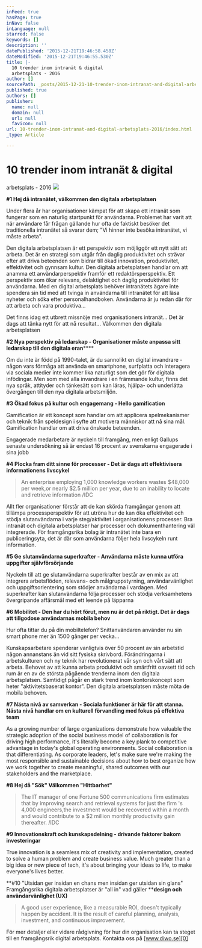 ```yaml
---
inFeed: true
hasPage: true
inNav: false
inLanguage: null
starred: false
keywords: []
description: ''
datePublished: '2015-12-21T19:46:58.458Z'
dateModified: '2015-12-21T19:46:55.530Z'
title: |-
  10 trender inom intranät & digital
  arbetsplats - 2016
author: []
sourcePath: _posts/2015-12-21-10-trender-inom-intranat-and-digital-arbetsplats-2016.md
published: true
authors: []
publisher:
  name: null
  domain: null
  url: null
  favicon: null
url: 10-trender-inom-intranat-and-digital-arbetsplats-2016/index.html
_type: Article

---
```

# 10 trender inom intranät & digital
arbetsplats - 2016
![](https://the-grid-user-content.s3-us-west-2.amazonaws.com/a7b98368-de3d-4e2a-9c68-a69b595b3daf.jpg)

**\#1 Hej då intranätet, välkommen den digitala
arbetsplatsen**

Under flera år har organisationer kämpat för att skapa ett
intranät som fungerar som en naturlig startpunkt för
användarna. Problemet har varit att när användare får frågan
gällande hur ofta de faktiskt besöker det traditionella intranätet
så svarar dem; "Vi hinner inte besöka intranätet, vi måste
arbeta".

Den digitala arbetsplatsen är ett perspektiv som möjliggör ett nytt sätt att
arbeta. Det är en strategi som utgår från daglig produktivitet och strävar
efter att driva beteenden som bidrar till ökad innovation, produktivitet,
effektivitet och gynnsam kultur. Den digitala arbetsplatsen handlar om att
anamma ett användarperspektiv framför ett redaktörsperspektiv. Ett
perspektiv som ökar relevans, delaktighet och daglig produktivitet för
användarna. Med en digital arbetsplats behöver intranätets ägare inte
spendera sin tid med att tvinga in användarna till intranätet för att läsa
nyheter och söka efter personalhandboken. Användarna är ju redan där för
att arbeta och vara produktiva...

Det finns idag ett utbrett missnöje med organisationers intranät... Det är
dags att tänka nytt för att nå resultat... Välkommen den digitala
arbetsplatsen

**\#2 Nya perspektiv på ledarskap - Organisationer måste anpassa sitt ledarskap
till den digitala eran******

Om du inte är född på 1990-talet, är du sannolikt
en digital invandrare - någon vars förmåga att
använda en smartphone, surfplatta och interagera
via sociala medier inte kommer lika naturligt som
det gör för digitala infödingar. Men som med alla
invandrare i en främmande kultur, finns det nya
språk, attityder och tänkesätt som kan läras,
hjälpa- och underlätta övergången till den nya
digitala arbetsmiljön.

**\#3 Ökad fokus på kultur och engagemang - Hello
gamification**

Gamification är ett koncept som handlar om att
applicera spelmekanismer och teknik från
speldesign i syfte att motivera människor att nå
sina mål. Gamification handlar om att driva önskade
beteenden.

Engagerade medarbetare är nyckeln till framgång,
men enligt Gallups senaste undersökning så är
endast 16 procent av svenskarna engagerade i sina
jobb

**\#4 Plocka fram ditt sinne för processer - Det är
dags att effektivisera informationens livscykel**

> An enterprise employing 1,000 knowledge workers
> wastes $48,000 per week,or nearly $2.5 million per
> year, due to an inability to locate and retrieve
> information /IDC

Allt fler organisationer förstår att de kan skörda framgångar genom att
tillämpa processperspektiv för att utröna hur de kan öka effektivitet och
stödja slutanvändarna i varje steg/aktivitet i organisationens processer. Bra
intranät och digitala arbetsplatser har processer och dokumenthantering väl
integrerade. För framgångsrika bolag är intranätet inte bara en
publiceringsyta, det är där som användarna följer hela livscykeln runt
information.

**\#5 Ge slutanvändarna superkrafter - Användarna
måste kunna utföra uppgifter självförsörjande**

Nyckeln till att ge slutanvändarna superkrafter
består av en mix av att integrera arbetsflöden,
relevans- och målgruppstyrning,
användarvänlighet och uppgiftsorientering som
stödjer användarna i vardagen. Med superkrafter
kan slutanvändarna följa processer och stödja
verksamhetens övergripande affärsmål med ett
leende på läpparna

**\#6 Mobilitet - Den har du hört förut, men nu är det
på riktigt. Det är dags att tillgodose användarnas
mobila behov**

Hur ofta tittar du på din mobiltelefon?
Snittanvändaren använder nu sin smart phone mer
än 1500 gånger per vecka...

Kunskapsarbetare spenderar vanligtvis över 50 procent av sin arbetstid
någon annanstans än vid sitt fysiska skrivbord. Förändringarna i
arbetskulturen och ny teknik har revolutionerat vår syn och vårt sätt att
arbeta. Behovet av att kunna arbeta produktivt och smärtfritt oavsett tid och
rum är en av de största pågående trenderna inom den digitala arbetsplatsen.
Samtidigt pågår en stark trend inom kontorskoncept som heter
"aktivitetsbaserat kontor". Den digitala arbetsplatsen måste möta de mobila
behoven.

**\#7 Nästa nivå av samverkan - Sociala
funktioner är här för att stanna. Nästa nivå
handlar om en kulturell förvandling med
fokus på effektiva team**

As a growing number of large organizations demonstrate how valuable the
strategic adoption of the social business model of collaboration is for driving
high performance, it's literally become a key plank to competitive advantage
in today's global operating environments. Social collaboration is that
differentiating. As corporate leaders, let's make sure we're making the most
responsible and sustainable decisions about how to best organize how we
work together to create meaningful, shared outcomes with our stakeholders
and the marketplace.

**\#8 Hej då "Sök" Välkommen "Hittbarhet"**

> The IT manager of one Fortune 500 communications
> firm estimates that by improving search and
> retrieval systems for just the firm 's 4,000
> engineers,the investment would be recovered
> within a month and would contribute to a $2
> million monthly productivity gain thereafter. /IDC

**\#9 Innovationskraft och kunskapsdelning -
drivande faktorer bakom investeringar**

True innovation is a seamless mix of creativity and
implementation, created to solve a human problem
and create business value. Much greater than a big
idea or new piece of tech, it's about bringing your
ideas to life, to make everyone's lives better.

**\#10 "Utsidan ger insidan en chans men insidan ger
utsidan sin glans" Framgångsrika digitala
arbetsplatser är "all in" vad gäller ****design och
användarvänlighet (UX)**

> A good user experience, like a measurable ROI,
> doesn't typically happen by accident. It is the
> result of careful planning, analysis, investment,
> and continuous improvement.

För mer detaljer eller vidare rådgivning för hur
din organisation kan ta steget till en
framgångsrik digital arbetsplats. Kontakta oss på [www.diwo.se][0]

[0]: http://www.diwo.se/